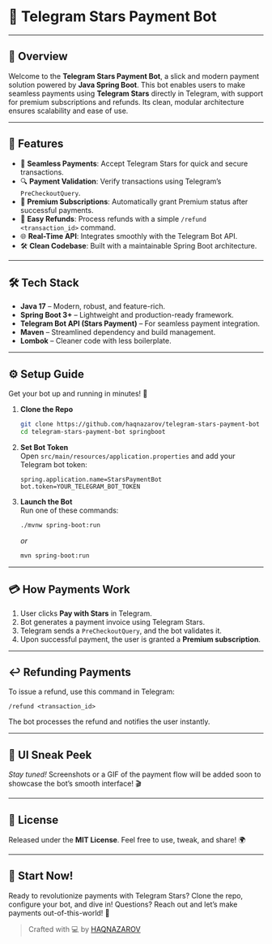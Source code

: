 # 🌌 Telegram Stars Payment Bot

---

## 🚀 Overview

Welcome to the **Telegram Stars Payment Bot**, a slick and modern payment solution powered by **Java Spring Boot**. This
bot enables users to make seamless payments using **Telegram Stars** directly in Telegram, with support for premium
subscriptions and refunds. Its clean, modular architecture ensures scalability and ease of use.

---

## 🌟 Features

- 💸 **Seamless Payments**: Accept Telegram Stars for quick and secure transactions.
- 🔍 **Payment Validation**: Verify transactions using Telegram’s `PreCheckoutQuery`.
- 🏅 **Premium Subscriptions**: Automatically grant Premium status after successful payments.
- 🔄 **Easy Refunds**: Process refunds with a simple `/refund <transaction_id>` command.
- 🌐 **Real-Time API**: Integrates smoothly with the Telegram Bot API.
- 🛠 **Clean Codebase**: Built with a maintainable Spring Boot architecture.

---

## 🛠 Tech Stack

- **Java 17** – Modern, robust, and feature-rich.
- **Spring Boot 3+** – Lightweight and production-ready framework.
- **Telegram Bot API (Stars Payment)** – For seamless payment integration.
- **Maven** – Streamlined dependency and build management.
- **Lombok** – Cleaner code with less boilerplate.

---

## ⚙️ Setup Guide

Get your bot up and running in minutes! 🚀

1. **Clone the Repo**
   ```bash
   git clone https://github.com/haqnazarov/telegram-stars-payment-bot springboot.git
   cd telegram-stars-payment-bot springboot
   ```

2. **Set Bot Token**  
   Open `src/main/resources/application.properties` and add your Telegram bot token:
   ```properties
   spring.application.name=StarsPaymentBot
   bot.token=YOUR_TELEGRAM_BOT_TOKEN
   ```

3. **Launch the Bot**  
   Run one of these commands:
   ```bash
   ./mvnw spring-boot:run
   ```  
   *or*
   ```bash
   mvn spring-boot:run
   ```

---

## 💳 How Payments Work

1. User clicks **Pay with Stars** in Telegram.
2. Bot generates a payment invoice using Telegram Stars.
3. Telegram sends a `PreCheckoutQuery`, and the bot validates it.
4. Upon successful payment, the user is granted a **Premium subscription**.

---

## ↩️ Refunding Payments

To issue a refund, use this command in Telegram:

```
/refund <transaction_id>
```  

The bot processes the refund and notifies the user instantly.

---

## 📸 UI Sneak Peek

*Stay tuned!* Screenshots or a GIF of the payment flow will be added soon to showcase the bot’s smooth interface! 🎬

---

## 📜 License

Released under the **MIT License**. Feel free to use, tweak, and share! 🌍

---

## 🚀 Start Now!

Ready to revolutionize payments with Telegram Stars? Clone the repo, configure your bot, and dive in! Questions? Reach
out and let’s make payments out-of-this-world! 🌟

> Crafted with 💻 by [HAQNAZAROV](https://t.me/haqnazarov)
